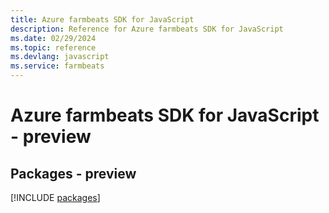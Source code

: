 ```yaml
---
title: Azure farmbeats SDK for JavaScript
description: Reference for Azure farmbeats SDK for JavaScript
ms.date: 02/29/2024
ms.topic: reference
ms.devlang: javascript
ms.service: farmbeats
---
```

# Azure farmbeats SDK for JavaScript - preview
## Packages - preview
[!INCLUDE [packages](farmbeats-index.md)]